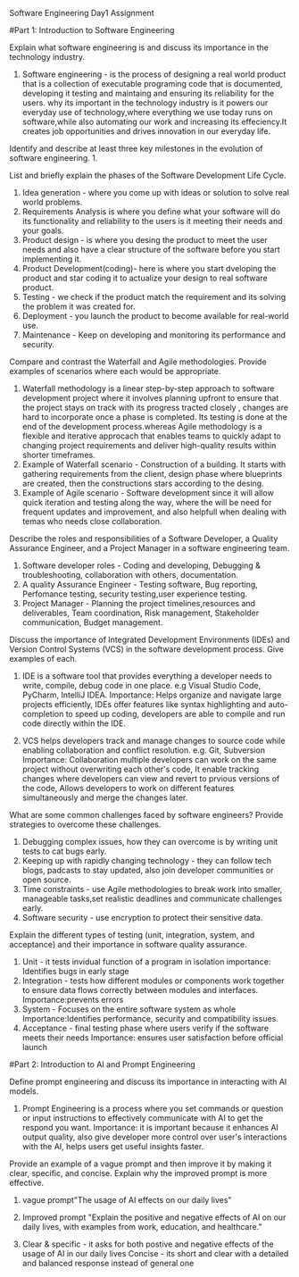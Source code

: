 Software Engineering Day1 Assignment

#Part 1: Introduction to Software Engineering

Explain what software engineering is and discuss its importance in the technology industry.
1. Software engineering - is the process of designing a real world product that is a collection of executable programing code that is documented, developing it testing and maintaing and ensuring its reliability for the users.
why its important in the technology industry is it powers our everyday use of technology,where everything we use today runs on software,while also automating our work and increasing its effeciency.It creates job opportunities and drives innovation in our everyday life.

Identify and describe at least three key milestones in the evolution of software engineering.
1. 

List and briefly explain the phases of the Software Development Life Cycle.
1. Idea generation - where you come up with ideas or solution to solve real world problems.
2. Requirements Analysis is where you define what your software will do its functionality and reliability to the users is it meeting their needs and your goals.
3. Product design - is where you desing the product to meet the user needs and also have a clear structure of the software before you start implementing it.
4. Product Development(coding)- here is where you start dveloping the product and star coding it to actualize your design to real software product.
5. Testing - we check if the product match the requirement and its solving the problem it was created for.
6. Deployment -  you launch the product to become available for real-world use.
7. Maintenance - Keep on developing and monitoring its performance and security.

Compare and contrast the Waterfall and Agile methodologies. Provide examples of scenarios where each would be appropriate.
1. Waterfall methodology is a linear step-by-step approach to software development project where it involves planning upfront to ensure that the project stays on track with its progress tracted closely , changes are hard to incorporate once a phase is completed. Its testing is done at the end of the development process.whereas Agile methodology is a flexible and iterative approcach that enables teams to quickly adapt to changing project requirements and deliver high-quality results within shorter timeframes. 
2. Example of Waterfall scenario - Construction of a building. It starts with gathering requirements from the client, design phase where blueprints are created, then the constructions stars according to the desing. 
3. Example of Agile scenario - Software development since it will allow quick iteration and testing along the way, where the will be need for frequent updates and improvement, and also helpfull when dealing with temas who needs close collaboration.



Describe the roles and responsibilities of a Software Developer, a Quality Assurance Engineer, and a Project Manager in a software engineering team.

1. Software developer roles - Coding and developing, Debugging & troubleshooting, collaboration with others, documentation.
2. A quality Assurance Engineer - Testing software, Bug reporting, Perfomance testing, security testing,user experience testing.
3. Project Manager - Planning the project timelines,resources and deliverables, Team coordination, Risk management, Stakeholder communication, Budget management.

Discuss the importance of Integrated Development Environments (IDEs) and Version Control Systems (VCS) in the software development process. Give examples of each.
1. IDE is a software tool that provides everything a developer needs to write, compile, debug code in one place. e.g Visual Studio Code, PyCharm, IntelliJ IDEA.
Importance: Helps organize and navigate large projects efficiently, IDEs offer features like syntax highlighting and auto-completion to speed up coding, developers are able to compile and run code directly within the IDE.

2. VCS helps developers track and manage changes to source code while enabling collaboration and conflict resolution. e.g. Git, Subversion
Importance:
Collaboration multiple developers can work on the same project without overwriting each other's code, It enable tracking changes where developers can view and revert to prvious versions of the code, Allows developers to work on different features simultaneously and merge the changes later.


What are some common challenges faced by software engineers? Provide strategies to overcome these challenges.
1. Debugging complex issues, how they can overcome is by writing unit tests to cat bugs early.
2. Keeping up with rapidly changing technology - they can follow tech blogs, padcasts to stay updated, also join developer communities or open source.
3. Time constraints - use Agile methodologies to break work into smaller, manageable tasks,set realistic deadlines and communicate challenges early.
4. Software security - use encryption to protect their sensitive data.


Explain the different types of testing (unit, integration, system, and acceptance) and their importance in software quality assurance.
1. Unit - it tests invidual function of a program in isolation
importance: Identifies bugs in early stage
2. Integration - tests how different modules or components work together to ensure data flows correctly between modules and interfaces.
Importance:prevents errors
3. System - Focuses on the entire software system as whole 
Importance:Identifies performance, security and compatibility issues.
4. Acceptance - final testing phase where users verify if the software meets their needs
Importance: ensures user satisfaction before official launch


#Part 2: Introduction to AI and Prompt Engineering


Define prompt engineering and discuss its importance in interacting with AI models.
1. Prompt Engineering is a process where you set commands or question or input instructions to effectively communicate with AI to get the respond you want.
Importance: it is important because it enhances AI output quality, also give developer more control over user's interactions with the AI, helps users get useful insights faster.


Provide an example of a vague prompt and then improve it by making it clear, specific, and concise. Explain why the improved prompt is more effective.

1. vague prompt"The usage of AI effects on our daily lives"

2. Improved prompt "Explain the positive and negative effects of AI on our daily lives, with examples from work, education, and healthcare."

3. Clear & specific - it asks for both postive and negative effects of the usage of AI in our daily lives
Concise - its short and clear with a detailed and balanced response instead of general one
